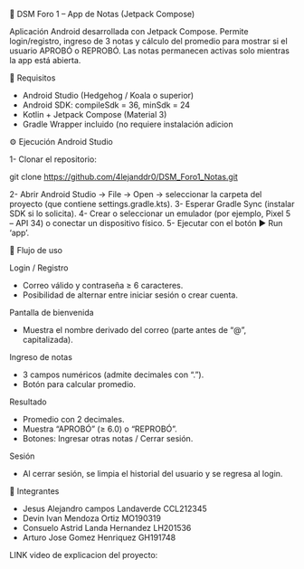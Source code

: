 📝 DSM Foro 1 – App de Notas (Jetpack Compose)

Aplicación Android desarrollada con Jetpack Compose.
Permite login/registro, ingreso de 3 notas y cálculo del promedio para mostrar si el usuario APROBÓ o REPROBÓ.
Las notas permanecen activas solo mientras la app está abierta.

🚀 Requisitos

- Android Studio (Hedgehog / Koala o superior)
- Android SDK: compileSdk = 36, minSdk = 24
- Kotlin + Jetpack Compose (Material 3)
- Gradle Wrapper incluido (no requiere instalación adicion

⚙️ Ejecución
Android Studio

1- Clonar el repositorio:

git clone https://github.com/4lejanddr0/DSM_Foro1_Notas.git

2- Abrir Android Studio → File → Open → seleccionar la carpeta del proyecto (que contiene settings.gradle.kts).
3- Esperar Gradle Sync (instalar SDK si lo solicita).
4- Crear o seleccionar un emulador (por ejemplo, Pixel 5 – API 34) o conectar un dispositivo físico.
5- Ejecutar con el botón ▶️ Run ‘app’.

🧩 Flujo de uso

Login / Registro
- Correo válido y contraseña ≥ 6 caracteres.
- Posibilidad de alternar entre iniciar sesión o crear cuenta.

Pantalla de bienvenida
- Muestra el nombre derivado del correo (parte antes de “@”, capitalizada).

Ingreso de notas
- 3 campos numéricos (admite decimales con “.”).
- Botón para calcular promedio.

Resultado
- Promedio con 2 decimales.
- Muestra “APROBÓ” (≥ 6.0) o “REPROBÓ”.
- Botones: Ingresar otras notas / Cerrar sesión.

Sesión
- Al cerrar sesión, se limpia el historial del usuario y se regresa al login.

👥 Integrantes

- Jesus Alejandro campos Landaverde CCL212345
- Devin Ivan Mendoza Ortiz MO190319
- Consuelo Astrid Landa Hernandez LH201536
- Arturo Jose Gomez Henriquez GH191748


LINK video de explicacion del proyecto: 
